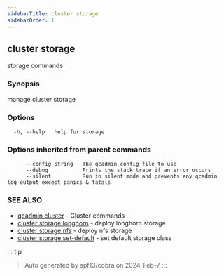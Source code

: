 ```yaml
---
sidebarTitle: cluster storage
sidebarOrder: 1
---
```


## cluster storage

storage commands

### Synopsis

manage cluster storage

### Options

```
  -h, --help   help for storage
```

### Options inherited from parent commands

```
      --config string   The qcadmin config file to use
      --debug           Prints the stack trace if an error occurs
      --silent          Run in silent mode and prevents any qcadmin log output except panics & fatals
```

### SEE ALSO

* [qcadmin cluster](cluster.md)	 - Cluster commands
* [cluster storage longhorn](cluster_storage_longhorn.md)	 - deploy longhorn storage
* [cluster storage nfs](cluster_storage_nfs.md)	 - deploy nfs storage
* [cluster storage set-default](cluster_storage_set-default.md)	 - set default storage class

::: tip
>Auto generated by spf13/cobra on 2024-Feb-7
:::